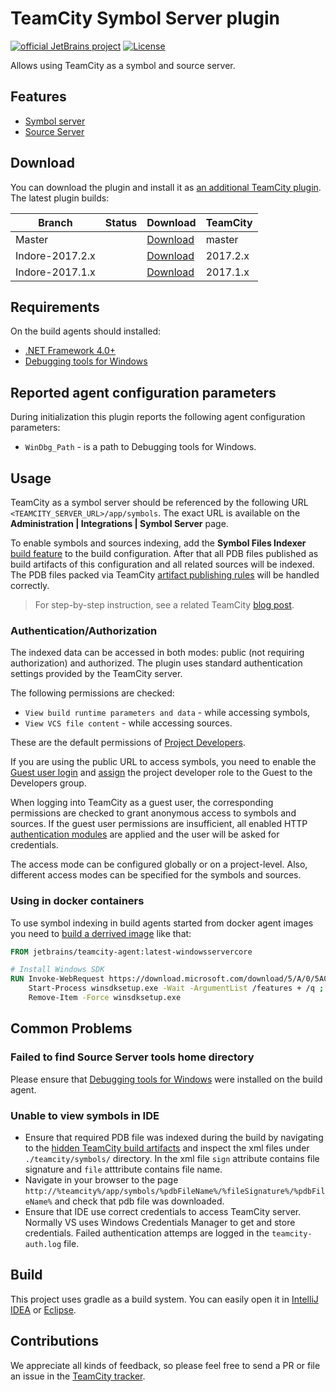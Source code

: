 # TeamCity Symbol Server plugin

[![official JetBrains project](http://jb.gg/badges/official.svg)](https://confluence.jetbrains.com/display/ALL/JetBrains+on+GitHub)
[![License](https://img.shields.io/badge/License-Apache%202.0-blue.svg)](https://opensource.org/licenses/Apache-2.0)

Allows using TeamCity as a symbol and source server.

## Features

* [Symbol server](https://docs.microsoft.com/en-us/windows/desktop/Debug/symbol-servers-and-symbol-stores)
* [Source Server](https://docs.microsoft.com/en-us/windows/desktop/Debug/source-server-and-source-indexing)

## Download

You can download the plugin and install it as [an additional TeamCity plugin](https://confluence.jetbrains.com/display/TCDL/Installing+Additional+Plugins). The latest plugin builds:

| Branch | Status | Download | TeamCity |
|--------|--------|----------|----------|
| Master | <a href="https://teamcity.jetbrains.com/viewType.html?buildTypeId=TeamCityPluginsByJetBrains_SymbolServer_BuildTrunk&guest=1"><img src="https://teamcity.jetbrains.com/app/rest/builds/buildType:(id:TeamCityPluginsByJetBrains_SymbolServer_BuildTrunk)/statusIcon.svg" alt=""/></a> | [Download](https://teamcity.jetbrains.com/repository/download/TeamCityPluginsByJetBrains_SymbolServer_BuildTrunk/.lastSuccessful/symbol-server.zip?guest=1)| master |
| Indore-2017.2.x | <a href="https://teamcity.jetbrains.com/viewType.html?buildTypeId=TeamCityPluginsByJetBrains_SymbolServer_Build20172x&guest=1"><img src="https://teamcity.jetbrains.com/app/rest/builds/buildType:(id:TeamCityPluginsByJetBrains_SymbolServer_Build20172x)/statusIcon.svg" alt=""/></a> | [Download](https://teamcity.jetbrains.com/repository/download/TeamCityPluginsByJetBrains_SymbolServer_Build20172x/.lastSuccessful/symbol-server.zip?guest=1)| 2017.2.x |
| Indore-2017.1.x | <a href="https://teamcity.jetbrains.com/viewType.html?buildTypeId=TeamCityPluginsByJetBrains_SymbolServer_Build20171x&guest=1"><img src="https://teamcity.jetbrains.com/app/rest/builds/buildType:(id:TeamCityPluginsByJetBrains_SymbolServer_Build20171x)/statusIcon.svg" alt=""/></a> | [Download](https://teamcity.jetbrains.com/repository/download/TeamCityPluginsByJetBrains_SymbolServer_Build20171x/.lastSuccessful/symbol-server.zip?guest=1)| 2017.1.x |

## Requirements

On the build agents should installed:
* [.NET Framework 4.0+](https://www.microsoft.com/net/download/dotnet-framework-runtime)
* [Debugging tools for Windows](https://docs.microsoft.com/en-us/windows-hardware/drivers/debugger/index)

## Reported agent configuration parameters

During initialization this plugin reports the following agent configuration parameters:

* `WinDbg_Path` - is a path to Debugging tools for Windows.

## Usage

TeamCity as a symbol server should be referenced by the following URL `<TEAMCITY_SERVER_URL>/app/symbols`. The exact URL is available on the <b>Administration | Integrations | Symbol Server</b> page.

To enable symbols and sources indexing, add the <b>Symbol Files Indexer</b> [build feature](https://confluence.jetbrains.com/display/TCDL/Adding+Build+Features) to the build configuration. After that all PDB files published as build artifacts of this configuration and all related sources will be indexed. The PDB files packed via TeamCity [artifact publishing rules](https://confluence.jetbrains.com/display/TCDL/Configuring+General+Settings#ConfiguringGeneralSettings-artifactPaths) will be handled correctly.

> For step-by-step instruction, see a related TeamCity [blog post](https://blog.jetbrains.com/teamcity/2015/02/setting-up-teamcity-as-symbol-and-source-server/).

### Authentication/Authorization

The indexed data can be accessed in both modes: public (not requiring authorization) and authorized. The plugin uses standard authentication settings provided by the TeamCity server.

The following permissions are checked:

* `View build runtime parameters and data` - while accessing symbols,
* `View VCS file content` - while accessing sources.

These are the default permissions of [Project Developers](https://confluence.jetbrains.com/display/TCD18/Role+and+Permission).

If you are using the public URL to access symbols, you need to enable the [Guest user login](http://confluence.jetbrains.com/display/TCDL/Guest+User) and [assign](https://confluence.jetbrains.com/display/TCDL/Managing+Users+and+User+Groups#ManagingUsersandUserGroups-assigningRolesAssigningRolestoUsers) the project developer role to the Guest to the Developers group.

When logging into TeamCity as a guest user, the corresponding permissions are checked to grant anonymous access to symbols and sources. If the guest user permissions are insufficient, all enabled HTTP [authentication modules](https://confluence.jetbrains.com/display/TCDL/Authentication+Modules) are applied and the user will be asked for credentials.

The access mode can be configured globally or on a project-level. Also, different access modes can be specified for the symbols and sources.

### Using in docker containers

To use symbol indexing in build agents started from docker agent images you need to [build a derrived image](https://docs.docker.com/engine/reference/commandline/build/) like that:

```dockerfile
FROM jetbrains/teamcity-agent:latest-windowsservercore

# Install Windows SDK
RUN Invoke-WebRequest https://download.microsoft.com/download/5/A/0/5A08CEF4-3EC9-494A-9578-AB687E716C12/windowssdk/winsdksetup.exe?ocid=wdgcx1803-download-installer -OutFile winsdksetup.exe; \
    Start-Process winsdksetup.exe -Wait -ArgumentList /features + /q ; \
    Remove-Item -Force winsdksetup.exe
```

## Common Problems

### Failed to find Source Server tools home directory
Please ensure that [Debugging tools for Windows](https://docs.microsoft.com/en-us/windows-hardware/drivers/debugger/index) were installed on the build agent.

### Unable to view symbols in IDE

* Ensure that required PDB file was indexed during the build by navigating to the [hidden TeamCity build artifacts](https://confluence.jetbrains.com/display/TCDL/Build+Artifact#BuildArtifact-HiddenArtifacts) and inspect the xml files under `./teamcity/symbols/` directory. In the xml file `sign` attribute contains file signature and `file` atttribute contains file name.
* Navigate in your browser to the page `http://%teamcity%/app/symbols/%pdbFileName%/%fileSignature%/%pdbFileName%` and check that pdb file was downloaded.
* Ensure that IDE use correct credentials to access TeamCity server. Normally VS uses Windows Credentials Manager to get and store credentials. Failed authentication attemps are logged in the `teamcity-auth.log` file.

## Build

This project uses gradle as a build system. You can easily open it in [IntelliJ IDEA](https://www.jetbrains.com/idea/help/importing-project-from-gradle-model.html) or [Eclipse](http://gradle.org/eclipse/).

## Contributions

We appreciate all kinds of feedback, so please feel free to send a PR or file an issue in the [TeamCity tracker](https://youtrack.jetbrains.com/newIssue?project=TW&summary=Symbol%20Server%3A&c=Subsystem%20plugins%3A%20other&c=tag%20pdb).
